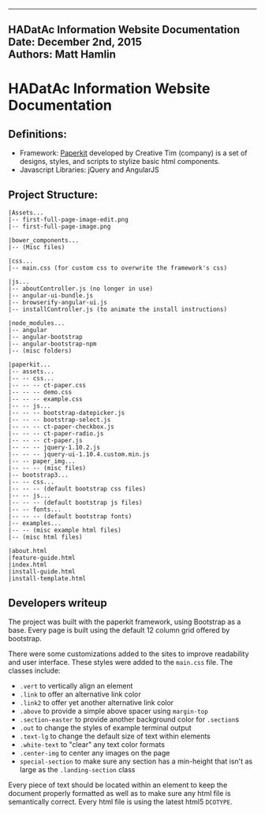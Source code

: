 ----
HADatAc Information Website Documentation  
Date: December 2nd, 2015  
Authors: Matt Hamlin  
----

# HADatAc Information Website Documentation

## Definitions:

  * Framework: [Paperkit](http://www.creative-tim.com/product/paper-kit) developed by Creative Tim (company) is a set of designs, styles, and scripts to stylize basic html components. 
  * Javascript Libraries: jQuery and AngularJS

## Project Structure:

```
|Assets...
|-- first-full-page-image-edit.png
|-- first-full-page-image.png

|bower_components...
|-- (Misc files)

|css...
|-- main.css (for custom css to overwrite the framework's css)

|js...
|-- aboutController.js (no longer in use)
|-- angular-ui-bundle.js 
|-- browserify-angular-ui.js
|-- installController.js (to animate the install instructions)

|node_modules...
|-- angular
|-- angular-bootstrap
|-- angular-bootstrap-npm
|-- (misc folders)

|paperkit...
|-- assets...
|-- -- css...
|-- -- -- ct-paper.css
|-- -- -- demo.css
|-- -- -- example.css
|-- -- js...
|-- -- -- bootstrap-datepicker.js
|-- -- -- bootstrap-select.js
|-- -- -- ct-paper-checkbox.js
|-- -- -- ct-paper-radio.js
|-- -- -- ct-paper.js
|-- -- -- jquery-1.10.2.js
|-- -- -- jquery-ui-1.10.4.custom.min.js
|-- -- paper_img...
|-- -- -- (misc files)
|-- bootstrap3...
|-- -- css...
|-- -- -- (default bootstrap css files)
|-- -- js...
|-- -- -- (default bootstrap js files)
|-- -- fonts...
|-- -- -- (default bootstrap fonts)
|-- examples...
|-- -- (misc example html files)
|-- (misc html files)

|about.html
|feature-guide.html
|index.html
|install-guide.html
|install-template.html

```

## Developers writeup

The project was built with the paperkit framework, using Bootstrap as a base. Every page is built using the default 12 column grid offered by bootstrap.

There were some customizations added to the sites to improve readability and user interface. These styles were added to the `main.css` file. The classes include:
  * `.vert` to vertically align an element
  * `.link` to offer an alternative link color
  * `.link2` to offer yet another alternative link color
  * `.above` to provide a simple above spacer using `margin-top`
  * `.section-easter` to provide another background color for `.section`s
  * `.out` to change the styles of example terminal output
  * `.text-lg` to change the default size of text within elements
  * `.white-text` to "clear" any text color formats
  * `.center-img` to center any images on the page
  * `special-section` to make sure any section has a min-height that isn't as large as the `.landing-section` class

Every piece of text should be located within an element to keep the document properly formatted as well as to make sure any html file is semantically correct. Every html file is using the latest html5 `DCOTYPE`.